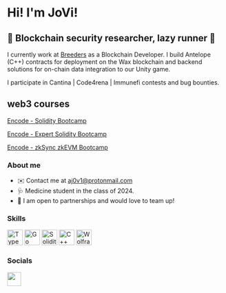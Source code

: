 Hi! I'm JoVi!
==========================================================================================================================================

🔗 Blockchain security researcher, lazy runner 🏃
------------------------

I currently work at [Breeders](https://breeders.zone/) as a Blockchain Developer. I build Antelope (C++) contracts for deployment on the Wax blockchain and backend solutions for on-chain data integration to our Unity game.

I participate in Cantina | Code4rena | Immunefi contests and bug bounties.

## web3 courses
[Encode - Solidity Bootcamp](https://www.encode.club/solidity-bootcamps)

[Encode - Expert Solidity Bootcamp](https://www.encode.club/expert-solidity-bootcamp)

[Encode - zkSync zkEVM Bootcamp](https://www.encode.club/zksync-zkevm-bootcamp)

### About me
* ✉️  Contact me at [aj0v1@protonmail.com](mailto:aj0v1@protonmail.com)
* 🩺  Medicine student in the class of 2024.
* 🧠  I am open to partnerships and would love to team up!

### Skills

<p align="left">
<a href="https://www.typescriptlang.org/" target="_blank" rel="noreferrer"><img src="https://raw.githubusercontent.com/danielcranney/readme-generator/main/public/icons/skills/typescript-colored.svg" width="36" height="36" alt="TypeScript" /></a>
<a href="https://golang.org/" target="_blank" rel="noreferrer"><img src="https://raw.githubusercontent.com/danielcranney/readme-generator/main/public/icons/skills/go-colored.svg" width="36" height="36" alt="Go (Golang)" /></a>
<a href="https://soliditylang.org/" target="_blank" rel="noreferrer"><img src="https://docs.soliditylang.org/en/v0.8.20/_static/logo.svg" width="36" height="36" alt="Solidity" /></a>
<a href="https://docs.microsoft.com/en-us/cpp/?view=msvc-170" target="_blank" rel="noreferrer"><img src="https://raw.githubusercontent.com/danielcranney/readme-generator/main/public/icons/skills/cplusplus-colored.svg" width="36" height="36" alt="C++" /></a>
<a href="https://www.wolfram.com/language/" target="_blank" rel="noreferrer"><img src="https://www.wolfram.com/language/img/overview/wolf-logo.png" width="36" height="36" alt="Wolfram Language" /></a>

</p>


### Socials

<p align="left"> <a href="https://discord.com/users/JoVi#6132" target="_blank" rel="noreferrer"><img src="https://raw.githubusercontent.com/danielcranney/readme-generator/main/public/icons/socials/discord.svg" width="32" height="32" /></a> 
